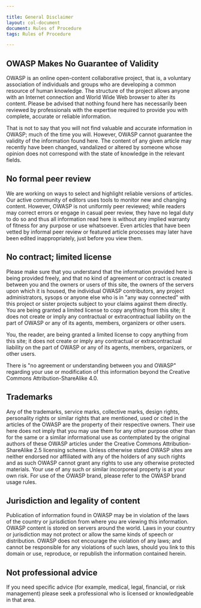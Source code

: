 ```yaml
---

title: General Disclaimer
layout: col-document
document: Rules of Procedure
tags: Rules of Procedure

---
```


## OWASP Makes No Guarantee of Validity

OWASP is an online open-content collaborative project, that is, a voluntary association of individuals and groups who are developing a common resource of human knowledge. The structure of the project allows anyone with an Internet connection and World Wide Web browser to alter its content. Please be advised that nothing found here has necessarily been reviewed by professionals with the expertise required to provide you with complete, accurate or reliable information.

That is not to say that you will not find valuable and accurate information in OWASP; much of the time you will. However, OWASP cannot guarantee the validity of the information found here. The content of any given article may recently have been changed, vandalized or altered by someone whose opinion does not correspond with the state of knowledge in the relevant fields.

## No formal peer review

We are working on ways to select and highlight reliable versions of articles. Our active community of editors uses tools to monitor new and changing content. However, OWASP is not uniformly peer reviewed; while readers may correct errors or engage in casual peer review, they have no legal duty to do so and thus all information read here is without any implied warranty of fitness for any purpose or use whatsoever. Even articles that have been vetted by informal peer review or featured article processes may later have been edited inappropriately, just before you view them.

## No contract; limited license

Please make sure that you understand that the information provided here is being provided freely, and that no kind of agreement or contract is created between you and the owners or users of this site, the owners of the servers upon which it is housed, the individual OWASP contributors, any project administrators, sysops or anyone else who is in "any way connected" with this project or sister projects subject to your claims against them directly. You are being granted a limited license to copy anything from this site; it does not create or imply any contractual or extracontractual liability on the part of OWASP or any of its agents, members, organizers or other users.

You, the reader, are being granted a limited license to copy anything from this site; it does not create or imply any contractual or extracontractual liability on the part of OWASP or any of its agents, members, organizers, or other users.

There is "no agreement or understanding between you and OWASP" regarding your use or modification of this information beyond the Creative Commons Attribution-ShareAlike 4.0.

## Trademarks

Any of the trademarks, service marks, collective marks, design rights, personality rights or similar rights that are mentioned, used or cited in the articles of the OWASP are the property of their respective owners. Their use here does not imply that you may use them for any other purpose other than for the same or a similar informational use as contemplated by the original authors of these OWASP articles under the Creative Commons Attribution-ShareAlike 2.5 licensing scheme. Unless otherwise stated OWASP sites are neither endorsed nor affiliated with any of the holders of any such rights and as such OWASP cannot grant any rights to use any otherwise protected materials. Your use of any such or similar incorporeal property is at your own risk. For use of the OWASP brand, please refer to the OWASP brand usage rules.

## Jurisdiction and legality of content

Publication of information found in OWASP may be in violation of the laws of the country or jurisdiction from where you are viewing this information. OWASP content is stored on servers around the world. Laws in your country or jurisdiction may not protect or allow the same kinds of speech or distribution. OWASP does not encourage the violation of any laws; and cannot be responsible for any violations of such laws, should you link to this domain or use, reproduce, or republish the information contained herein.

## Not professional advice

If you need specific advice (for example, medical, legal, financial, or risk management) please seek a professional who is licensed or knowledgeable in that area.
